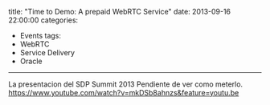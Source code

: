 title: "Time to Demo: A prepaid WebRTC Service"
date: 2013-09-16 22:00:00
categories:
- Events
tags:
- WebRTC
- Service Delivery
- Oracle
---

La presentacion del SDP Summit 2013
Pendiente de ver como meterlo.
https://www.youtube.com/watch?v=mkDSb8ahnzs&feature=youtu.be
